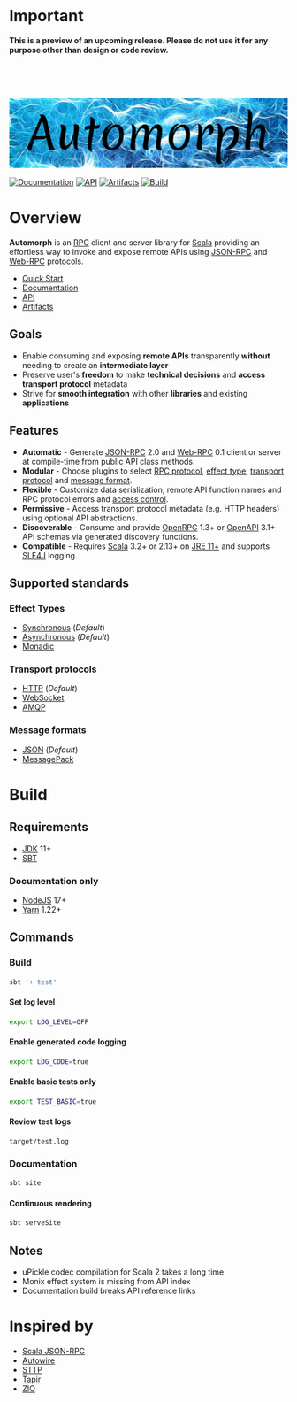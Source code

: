 <br>

# Important

**This is a preview of an upcoming release. Please do not use it for any purpose other than design or code review.**

<br>
<br>
<br>

![automorph](https://github.com/martin-ockajak/automorph/raw/main/docs/images/banner.jpg)

[![Documentation](https://img.shields.io/badge/Website-Documentation-blueviolet)](https://automorph.org)
[![API](https://img.shields.io/badge/Scaladoc-API-blue)](https://automorph.org/api/automorph/index.html)
[![Artifacts](https://img.shields.io/badge/Releases-Artifacts-yellow)](https://mvnrepository.com/artifact/org.automorph/automorph)
[![Build](https://github.com/martin-ockajak/automorph/workflows/Build/badge.svg)](https://github.com/martin-ockajak/automorph/actions/workflows/tests.yml)


# Overview

**Automorph** is an [RPC](https://en.wikipedia.org/wiki/Remote_procedure_call) client and server library for [Scala](https://www.scala-lang.org/) providing an effortless way to invoke and expose remote APIs using [JSON-RPC](https://www.jsonrpc.org/specification) and [Web-RPC](docs/Web-RPC.md) protocols.

* [Quick Start](docs/Quickstart.md)
* [Documentation](https://automorph.org)
* [API](https://automorph.org/api/index.html)
* [Artifacts](https://mvnrepository.com/artifact/org.automorph/automorph)


## Goals

* Enable consuming and exposing **remote APIs** transparently **without** needing to create an **intermediate layer**
* Preserve user's **freedom** to make **technical decisions** and **access transport protocol** metadata
* Strive for **smooth integration** with other **libraries** and existing **applications**


## Features

* **Automatic** - Generate [JSON-RPC](https://www.jsonrpc.org/specification) 2.0 and [Web-RPC](docs/Web-RPC.md) 0.1 client or server at compile-time from public API class methods.
* **Modular** - Choose plugins to select [RPC protocol](docs/Plugins.md#rpc-protocol), [effect type](docs/Plugins.md#effect-system), [transport protocol](docs/Plugins.md#message-transport) and [message format](docs/Plugins.md#message-codec).
* **Flexible** - Customize data serialization, remote API function names and RPC protocol errors and [access control](docs/Examples.md#access-control).
* **Permissive** - Access transport protocol metadata (e.g. HTTP headers) using optional API abstractions.
* **Discoverable** - Consume and provide [OpenRPC](https://spec.open-rpc.org) 1.3+ or [OpenAPI](https://github.com/OAI/OpenAPI-Specification) 3.1+ API schemas via generated discovery functions.
* **Compatible** - Requires [Scala](https://dotty.epfl.ch/) 3.2+ or 2.13+ on [JRE 11+](https://openjdk.java.net/) and supports [SLF4J](http://www.slf4j.org/) logging.

## Supported standards

### Effect Types

* [Synchronous](docs/Examples.md#synchronous-call) (*Default*)
* [Asynchronous](docs/Examples.md#asynchronous-call) (*Default*)
* [Monadic](docs/Examples.md#effect-system)

### Transport protocols

* [HTTP](docs/Examples.md#http-response-status) (*Default*)
* [WebSocket](docs/Examples.md#websocket-transport)
* [AMQP](docs/Examples.md#amqp-transport)

### Message formats

* [JSON](docs/Examples/index.html#data-serialization) (*Default*)
* [MessagePack](docs/Examples/index.html#message-codec)


# Build

## Requirements

* [JDK](https://openjdk.java.net/) 11+
* [SBT](https://www.scala-sbt.org/)

### Documentation only

* [NodeJS](https://nodejs.org/) 17+
* [Yarn](https://yarnpkg.com/) 1.22+


## Commands

### Build

```bash
sbt '+ test'
```

#### Set log level

```bash
export LOG_LEVEL=OFF
```

#### Enable generated code logging

```bash
export LOG_CODE=true
```

#### Enable basic tests only

```bash
export TEST_BASIC=true
```

#### Review test logs

```
target/test.log
```

### Documentation

```bash
sbt site
```

#### Continuous rendering

```bash
sbt serveSite
```

## Notes

* uPickle codec compilation for Scala 2 takes a long time
* Monix effect system is missing from API index
* Documentation build breaks API reference links


# Inspired by

* [Scala JSON-RPC](https://github.com/shogowada/scala-json-rpc)
* [Autowire](https://github.com/lihaoyi/autowire)
* [STTP](https://sttp.softwaremill.com)
* [Tapir](https://tapir.softwaremill.com)
* [ZIO](https://zio.dev)
